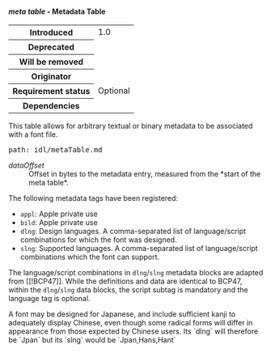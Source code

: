 <h4 id="meta" rel="off-5.7.6"><dfn>meta table</dfn> - Metadata Table</h4>
<table>
    <tr><th>Introduced</th> <td> 1.0 </td> </tr>
    <tr><th>Deprecated</th> <td> </td> </tr>
    <tr><th>Will be removed</th> <td> </td> </tr>
    <tr><th>Originator</th> <td> </td> </tr>
    <tr><th>Requirement status</th> <td> Optional</td> </tr>
    <tr><th>Dependencies</th> <td> </td>  </tr>
</table>

This table allows for arbitrary textual or binary metadata to be associated with a font file.

<pre class=include>path: idl/metaTable.md</pre>

<dl dfn-type=attribute dfn-for=DataMap>
  <dt><dfn>dataOffset</dfn></dt>
  <dd>Offset in bytes to the metadata entry, measured from the *start of the meta table*.
  </dd>
</dl>

The following metadata tags have been registered:

* `appl`: Apple private use
* `bild`: Apple private use
* `dlng`: Design languages. A comma-separated list of language/script combinations for which the font was designed.
* `slng`: Supported languages. A comma-separated list of language/script combinations which the font can support.

The language/script combinations in `dlng`/`slng` metadata blocks are adapted from [[!BCP47]]. While the definitions and data are identical to BCP47, within the `dlng`/`slng` data blocks, the script subtag is mandatory and the language tag is optional.

<div class="example">
    A font may be designed for Japanese, and include sufficient kanji to adequately display Chinese, even though some radical forms will differ in appearance from those expected by Chinese users. Its `dlng` will therefore be `Jpan` but its `slng` would be `Jpan,Hans,Hant`
</div>
